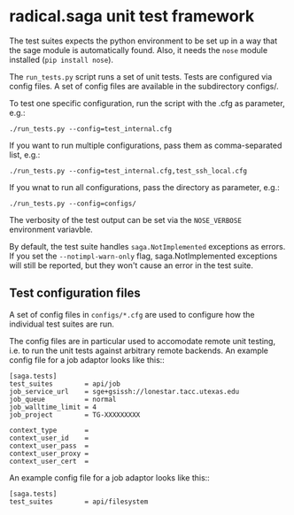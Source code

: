radical.saga unit test framework
================================

The test suites expects the python environment to be set up in a way that the
sage module is automatically found.  Also, it needs the ``nose`` module
installed (``pip install nose``).

The  ``run_tests.py`` script runs a set of unit tests. Tests are configured via 
config files. A set of config files are available in the subdirectory configs/.

To test one specific configuration, run the script with the .cfg as parameter,
e.g.:

```
./run_tests.py --config=test_internal.cfg
```

If you want to run multiple configurations, pass them as comma-separated list, 
e.g.:

```
./run_tests.py --config=test_internal.cfg,test_ssh_local.cfg
```

If you wnat to run all configurations, pass the directory as parameter, e.g.:

```
./run_tests.py --config=configs/
```

The verbosity of the test output can be set via the ``NOSE_VERBOSE`` 
environment variavble.

By default, the test suite handles ``saga.NotImplemented`` exceptions as errors.
If you set the ``--notimpl-warn-only`` flag, saga.NotImplemented exceptions
will still be reported, but they won't cause an error in the test suite.

Test configuration files
------------------------

A set of config files in ``configs/*.cfg`` are used to configure how the
individual test suites are run.

The config files are in particular used to accomodate remote unit testing, i.e.
to run the unit tests against arbitrary remote backends.  An example config file
for a job adaptor looks like this::

    [saga.tests]
    test_suites        = api/job
    job_service_url    = sge+gsissh://lonestar.tacc.utexas.edu
    job_queue          = normal
    job_walltime_limit = 4
    job_project        = TG-XXXXXXXXX

    context_type       =
    context_user_id    =
    context_user_pass  = 
    context_user_proxy = 
    context_user_cert  = 


An example config file for a job adaptor looks like this::

    [saga.tests]
    test_suites        = api/filesystem

   
